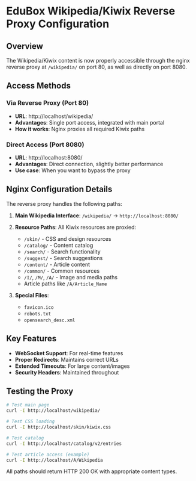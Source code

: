 # EduBox Wikipedia/Kiwix Reverse Proxy Configuration

## Overview
The Wikipedia/Kiwix content is now properly accessible through the nginx reverse proxy at `/wikipedia/` on port 80, as well as directly on port 8080.

## Access Methods

### Via Reverse Proxy (Port 80)
- **URL**: http://localhost/wikipedia/
- **Advantages**: Single port access, integrated with main portal
- **How it works**: Nginx proxies all required Kiwix paths

### Direct Access (Port 8080)
- **URL**: http://localhost:8080/
- **Advantages**: Direct connection, slightly better performance
- **Use case**: When you want to bypass the proxy

## Nginx Configuration Details

The reverse proxy handles the following paths:

1. **Main Wikipedia Interface**: `/wikipedia/` → `http://localhost:8080/`
2. **Resource Paths**: All Kiwix resources are proxied:
   - `/skin/` - CSS and design resources
   - `/catalog/` - Content catalog
   - `/search/` - Search functionality
   - `/suggest/` - Search suggestions
   - `/content/` - Article content
   - `/common/` - Common resources
   - `/I/`, `/M/`, `/A/` - Image and media paths
   - Article paths like `/A/Article_Name`

3. **Special Files**: 
   - `favicon.ico`
   - `robots.txt`
   - `opensearch_desc.xml`

## Key Features

- **WebSocket Support**: For real-time features
- **Proper Redirects**: Maintains correct URLs
- **Extended Timeouts**: For large content/images
- **Security Headers**: Maintained throughout

## Testing the Proxy

```bash
# Test main page
curl -I http://localhost/wikipedia/

# Test CSS loading
curl -I http://localhost/skin/kiwix.css

# Test catalog
curl -I http://localhost/catalog/v2/entries

# Test article access (example)
curl -I http://localhost/A/Wikipedia
```

All paths should return HTTP 200 OK with appropriate content types.
